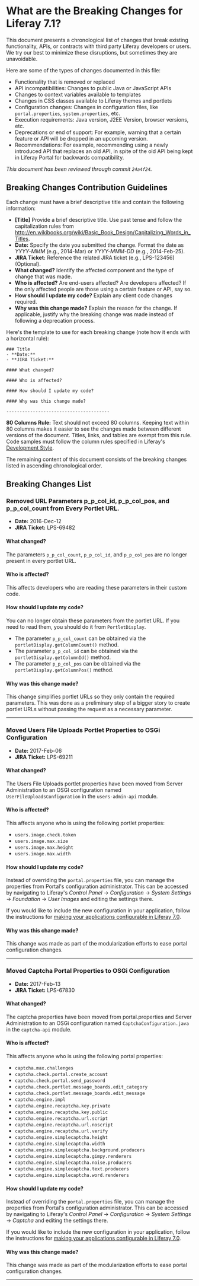 # What are the Breaking Changes for Liferay 7.1?

This document presents a chronological list of changes that break existing
functionality, APIs, or contracts with third party Liferay developers or users.
We try our best to minimize these disruptions, but sometimes they are
unavoidable.

Here are some of the types of changes documented in this file:

* Functionality that is removed or replaced
* API incompatibilities: Changes to public Java or JavaScript APIs
* Changes to context variables available to templates
* Changes in CSS classes available to Liferay themes and portlets
* Configuration changes: Changes in configuration files, like
  `portal.properties`, `system.properties`, etc.
* Execution requirements: Java version, J2EE Version, browser versions, etc.
* Deprecations or end of support: For example, warning that a certain
  feature or API will be dropped in an upcoming version.
* Recommendations: For example, recommending using a newly introduced API that
  replaces an old API, in spite of the old API being kept in Liferay Portal for
  backwards compatibility.

*This document has been reviewed through commit `24a4f24`.*

## Breaking Changes Contribution Guidelines

Each change must have a brief descriptive title and contain the following
information:

* **[Title]** Provide a brief descriptive title. Use past tense and follow
  the capitalization rules from
  <http://en.wikibooks.org/wiki/Basic_Book_Design/Capitalizing_Words_in_Titles>.
* **Date:** Specify the date you submitted the change. Format the date as
  *YYYY-MMM* (e.g., 2014-Mar) or *YYYY-MMM-DD* (e.g., 2014-Feb-25).
* **JIRA Ticket:** Reference the related JIRA ticket (e.g., LPS-123456)
  (Optional).
* **What changed?** Identify the affected component and the type of change that
  was made.
* **Who is affected?** Are end-users affected? Are developers affected? If the
  only affected people are those using a certain feature or API, say so.
* **How should I update my code?** Explain any client code changes required.
* **Why was this change made?** Explain the reason for the change. If
  applicable, justify why the breaking change was made instead of following a
  deprecation process.

Here's the template to use for each breaking change (note how it ends with a
horizontal rule):

```
### Title
- **Date:**
- **JIRA Ticket:**

#### What changed?

#### Who is affected?

#### How should I update my code?

#### Why was this change made?

---------------------------------------
```

**80 Columns Rule:** Text should not exceed 80 columns. Keeping text within 80
columns makes it easier to see the changes made between different versions of
the document. Titles, links, and tables are exempt from this rule. Code samples
must follow the column rules specified in Liferay's
[Development Style](http://www.liferay.com/community/wiki/-/wiki/Main/Liferay+development+style).

The remaining content of this document consists of the breaking changes listed
in ascending chronological order.

## Breaking Changes List

### Removed URL Parameters p_p_col_id, p_p_col_pos, and p_p_col_count from Every Portlet URL.
- **Date:** 2016-Dec-12
- **JIRA Ticket:** LPS-69482

#### What changed?

The parameters `p_p_col_count`, `p_p_col_id`, and `p_p_col_pos` are no longer
present in every portlet URL.

#### Who is affected?

This affects developers who are reading these parameters in their custom code.

#### How should I update my code?

You can no longer obtain these parameters from the portlet URL. If you need to
read them, you should do it from `PortletDisplay`.

- The parameter `p_p_col_count` can be obtained via the
  `portletDisplay.getColumnCount()` method.
- The parameter `p_p_col_id` can be obtained via the
  `portletDisplay.getColumnId()` method.
- The parameter `p_p_col_pos` can be obtained via the
  `portletDisplay.getColumnPos()` method.

#### Why was this change made?

This change simplifies portlet URLs so they only contain the required
parameters. This was done as a preliminary step of a bigger story to create
portlet URLs without passing the request as a necessary parameter.

---------------------------------------

### Moved Users File Uploads Portlet Properties to OSGi Configuration
- **Date:** 2017-Feb-06
- **JIRA Ticket:** LPS-69211

#### What changed?

The Users File Uploads portlet properties have been moved from Server
Administration to an OSGI configuration named `UserFileUploadsConfiguration`
in the `users-admin-api` module.

#### Who is affected?

This affects anyone who is using the following portlet properties:

- `users.image.check.token`
- `users.image.max.size`
- `users.image.max.height`
- `users.image.max.width`

#### How should I update my code?

Instead of overriding the `portal.properties` file, you can manage the
properties from Portal's configuration administrator. This can be accessed by
navigating to Liferay's *Control Panel* &rarr; *Configuration* &rarr; *System
Settings* &rarr; *Foundation* &rarr; *User Images* and editing the settings
there.

If you would like to include the new configuration in your application, follow
the instructions for
[making your applications configurable in Liferay 7.0](https://dev.liferay.com/develop/tutorials/-/knowledge_base/7-0/making-your-applications-configurable).

#### Why was this change made?

This change was made as part of the modularization efforts to ease portal
configuration changes.

---------------------------------------

### Moved Captcha Portal Properties to OSGi Configuration
- **Date:** 2017-Feb-13
- **JIRA Ticket:** LPS-67830

#### What changed?

The captcha properties have been moved from portal.properties and Server
Administration to an OSGi configuration named
`CaptchaConfiguration.java` in the `captcha-api` module.

#### Who is affected?

This affects anyone who is using the following portal properties:

- `captcha.max.challenges`
- `captcha.check.portal.create_account`
- `captcha.check.portal.send_password`
- `captcha.check.portlet.message_boards.edit_category`
- `captcha.check.portlet.message_boards.edit_message`
- `captcha.engine.impl`
- `captcha.engine.recaptcha.key.private`
- `captcha.engine.recaptcha.key.public`
- `captcha.engine.recaptcha.url.script`
- `captcha.engine.recaptcha.url.noscript`
- `captcha.engine.recaptcha.url.verify`
- `captcha.engine.simplecaptcha.height`
- `captcha.engine.simplecaptcha.width`
- `captcha.engine.simplecaptcha.background.producers`
- `captcha.engine.simplecaptcha.gimpy.renderers`
- `captcha.engine.simplecaptcha.noise.producers`
- `captcha.engine.simplecaptcha.text.producers`
- `captcha.engine.simplecaptcha.word.renderers`

#### How should I update my code?

Instead of overriding the `portal.properties` file, you can manage the
properties from Portal's configuration administrator. This can be accessed by
navigating to Liferay's *Control Panel* &rarr; *Configuration* &rarr; *System
Settings* &rarr; *Captcha* and editing the settings there.

If you would like to include the new configuration in your application, follow
the instructions for
[making your applications configurable in Liferay 7.0](https://dev.liferay.com/develop/tutorials/-/knowledge_base/7-0/making-your-applications-configurable).

#### Why was this change made?

This change was made as part of the modularization efforts to ease portal
configuration changes.

---------------------------------------
